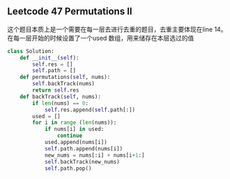 ## Leetcode 47 Permutations II
这个题目本质上是一个需要在每一层去进行去重的题目，去重主要体现在line 14。在每一层开始的时候设置了一个used 数组，用来储存在本层选过的值
```python
class Solution:
    def __init__(self):
        self.res = []
        self.path = []
    def permutations(self, nums):
        self.backTrack(nums)
        return self.res
    def backTrack(self, nums):
        if len(nums) == 0:
            self.res.append(self.path[:])
        used = []
        for i in range (len(nums)):
            if nums[i] in used:
                continue
            used.append(nums[i])
            self.path.append(nums[i])
            new_nums = nums[:i] + nums[i+1:]
            self.backTrack(new_nums)
            self.path.pop()
```